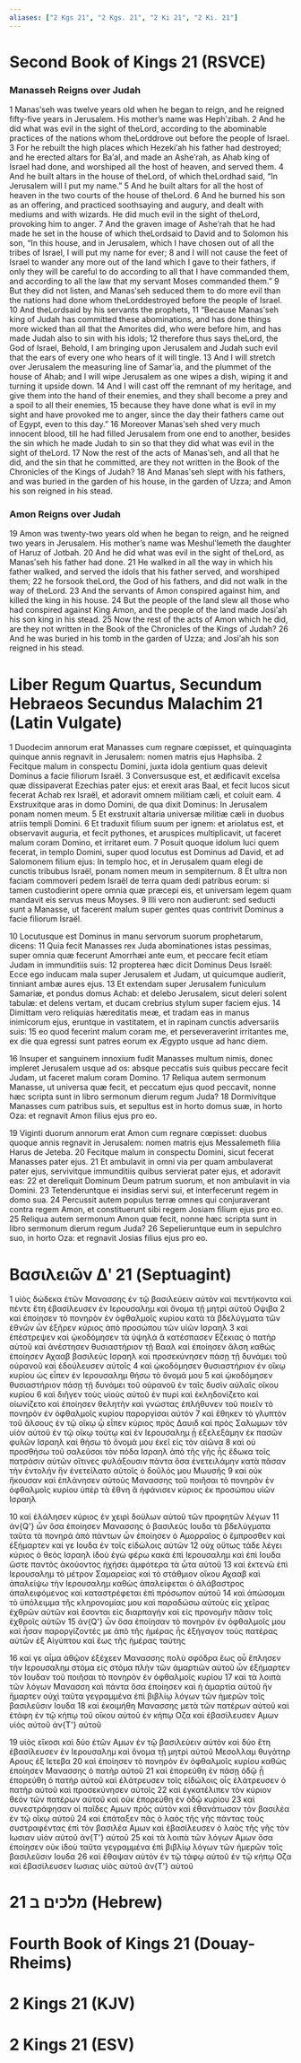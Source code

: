 ```yaml
---
aliases: ["2 Kgs 21", "2 Kgs. 21", "2 Ki 21", "2 Ki. 21"]
---
```



# Second Book of Kings 21 (RSVCE)

### Manasseh Reigns over Judah
1 Manasʹseh was twelve years old when he began to reign, and he reigned fifty-five years in Jerusalem. His mother’s name was Hephʹzibah.
2 And he did what was evil in the sight of theLord, according to the abominable practices of the nations whom theLorddrove out before the people of Israel.
3 For he rebuilt the high places which Hezekiʹah his father had destroyed; and he erected altars for Baʹal, and made an Asheʹrah, as Ahab king of Israel had done, and worshiped all the host of heaven, and served them.
4 And he built altars in the house of theLord, of which theLordhad said, “In Jerusalem will I put my name.”
5 And he built altars for all the host of heaven in the two courts of the house of theLord.
6 And he burned his son as an offering, and practiced soothsaying and augury, and dealt with mediums and with wizards. He did much evil in the sight of theLord, provoking him to anger.
7 And the graven image of Asheʹrah that he had made he set in the house of which theLordsaid to David and to Solomon his son, “In this house, and in Jerusalem, which I have chosen out of all the tribes of Israel, I will put my name for ever;
8 and I will not cause the feet of Israel to wander any more out of the land which I gave to their fathers, if only they will be careful to do according to all that I have commanded them, and according to all the law that my servant Moses commanded them.”
9 But they did not listen, and Manasʹseh seduced them to do more evil than the nations had done whom theLorddestroyed before the people of Israel.
10 And theLordsaid by his servants the prophets,
11 “Because Manasʹseh king of Judah has committed these abominations, and has done things more wicked than all that the Amorites did, who were before him, and has made Judah also to sin with his idols;
12 therefore thus says theLord, the God of Israel, Behold, I am bringing upon Jerusalem and Judah such evil that the ears of every one who hears of it will tingle.
13 And I will stretch over Jerusalem the measuring line of Samarʹia, and the plummet of the house of Ahab; and I will wipe Jerusalem as one wipes a dish, wiping it and turning it upside down.
14 And I will cast off the remnant of my heritage, and give them into the hand of their enemies, and they shall become a prey and a spoil to all their enemies,
15 because they have done what is evil in my sight and have provoked me to anger, since the day their fathers came out of Egypt, even to this day.”
16 Moreover Manasʹseh shed very much innocent blood, till he had filled Jerusalem from one end to another, besides the sin which he made Judah to sin so that they did what was evil in the sight of theLord.
17 Now the rest of the acts of Manasʹseh, and all that he did, and the sin that he committed, are they not written in the Book of the Chronicles of the Kings of Judah?
18 And Manasʹseh slept with his fathers, and was buried in the garden of his house, in the garden of Uzza; and Amon his son reigned in his stead.
### Amon Reigns over Judah
19 Amon was twenty-two years old when he began to reign, and he reigned two years in Jerusalem. His mother’s name was Meshulʹlemeth the daughter of Haruz of Jotbah.
20 And he did what was evil in the sight of theLord, as Manasʹseh his father had done.
21 He walked in all the way in which his father walked, and served the idols that his father served, and worshiped them;
22 he forsook theLord, the God of his fathers, and did not walk in the way of theLord.
23 And the servants of Amon conspired against him, and killed the king in his house.
24 But the people of the land slew all those who had conspired against King Amon, and the people of the land made Josiʹah his son king in his stead.
25 Now the rest of the acts of Amon which he did, are they not written in the Book of the Chronicles of the Kings of Judah?
26 And he was buried in his tomb in the garden of Uzza; and Josiʹah his son reigned in his stead.


# Liber Regum Quartus, Secundum Hebraeos Secundus Malachim 21 (Latin Vulgate)

1 Duodecim annorum erat Manasses cum regnare cœpisset, et quinquaginta quinque annis regnavit in Jerusalem: nomen matris ejus Haphsiba.
2 Fecitque malum in conspectu Domini, juxta idola gentium quas delevit Dominus a facie filiorum Israël.
3 Conversusque est, et ædificavit excelsa quæ dissipaverat Ezechias pater ejus: et erexit aras Baal, et fecit lucos sicut fecerat Achab rex Israël, et adoravit omnem militiam cæli, et coluit eam.
4 Exstruxitque aras in domo Domini, de qua dixit Dominus: In Jerusalem ponam nomen meum.
5 Et exstruxit altaria universæ militiæ cæli in duobus atriis templi Domini.
6 Et traduxit filium suum per ignem: et ariolatus est, et observavit auguria, et fecit pythones, et aruspices multiplicavit, ut faceret malum coram Domino, et irritaret eum.
7 Posuit quoque idolum luci quem fecerat, in templo Domini, super quod locutus est Dominus ad David, et ad Salomonem filium ejus: In templo hoc, et in Jerusalem quam elegi de cunctis tribubus Israël, ponam nomen meum in sempiternum.
8 Et ultra non faciam commoveri pedem Israël de terra quam dedi patribus eorum: si tamen custodierint opere omnia quæ præcepi eis, et universam legem quam mandavit eis servus meus Moyses.
9 Illi vero non audierunt: sed seducti sunt a Manasse, ut facerent malum super gentes quas contrivit Dominus a facie filiorum Israël.

10 Locutusque est Dominus in manu servorum suorum prophetarum, dicens:
11 Quia fecit Manasses rex Juda abominationes istas pessimas, super omnia quæ fecerunt Amorrhæi ante eum, et peccare fecit etiam Judam in immunditiis suis:
12 propterea hæc dicit Dominus Deus Israël: Ecce ego inducam mala super Jerusalem et Judam, ut quicumque audierit, tinniant ambæ aures ejus.
13 Et extendam super Jerusalem funiculum Samariæ, et pondus domus Achab: et delebo Jerusalem, sicut deleri solent tabulæ: et delens vertam, et ducam crebrius stylum super faciem ejus.
14 Dimittam vero reliquias hæreditatis meæ, et tradam eas in manus inimicorum ejus, eruntque in vastitatem, et in rapinam cunctis adversariis suis:
15 eo quod fecerint malum coram me, et perseveraverint irritantes me, ex die qua egressi sunt patres eorum ex Ægypto usque ad hanc diem.

16 Insuper et sanguinem innoxium fudit Manasses multum nimis, donec impleret Jerusalem usque ad os: absque peccatis suis quibus peccare fecit Judam, ut faceret malum coram Domino.
17 Reliqua autem sermonum Manasse, ut universa quæ fecit, et peccatum ejus quod peccavit, nonne hæc scripta sunt in libro sermonum dierum regum Juda?
18 Dormivitque Manasses cum patribus suis, et sepultus est in horto domus suæ, in horto Oza: et regnavit Amon filius ejus pro eo.

19 Viginti duorum annorum erat Amon cum regnare cœpisset: duobus quoque annis regnavit in Jerusalem: nomen matris ejus Messalemeth filia Harus de Jeteba.
20 Fecitque malum in conspectu Domini, sicut fecerat Manasses pater ejus.
21 Et ambulavit in omni via per quam ambulaverat pater ejus, servivitque immunditiis quibus servierat pater ejus, et adoravit eas:
22 et dereliquit Dominum Deum patrum suorum, et non ambulavit in via Domini.
23 Tetenderuntque ei insidias servi sui, et interfecerunt regem in domo sua.
24 Percussit autem populus terræ omnes qui conjuraverant contra regem Amon, et constituerunt sibi regem Josiam filium ejus pro eo.
25 Reliqua autem sermonum Amon quæ fecit, nonne hæc scripta sunt in libro sermonum dierum regum Juda?
26 Sepelieruntque eum in sepulchro suo, in horto Oza: et regnavit Josias filius ejus pro eo.


# Βασιλειῶν Δʹ 21 (Septuagint)

1 υἱὸς δώδεκα ἐτῶν Μανασσης ἐν τῷ βασιλεύειν αὐτὸν καὶ πεντήκοντα καὶ πέντε ἔτη ἐβασίλευσεν ἐν Ιερουσαλημ καὶ ὄνομα τῇ μητρὶ αὐτοῦ Οψιβα
2 καὶ ἐποίησεν τὸ πονηρὸν ἐν ὀφθαλμοῖς κυρίου κατὰ τὰ βδελύγματα τῶν ἐθνῶν ὧν ἐξῆρεν κύριος ἀπὸ προσώπου τῶν υἱῶν Ισραηλ
3 καὶ ἐπέστρεψεν καὶ ᾠκοδόμησεν τὰ ὑψηλά ἃ κατέσπασεν Εζεκιας ὁ πατὴρ αὐτοῦ καὶ ἀνέστησεν θυσιαστήριον τῇ Βααλ καὶ ἐποίησεν ἄλση καθὼς ἐποίησεν Αχααβ βασιλεὺς Ισραηλ καὶ προσεκύνησεν πάσῃ τῇ δυνάμει τοῦ οὐρανοῦ καὶ ἐδούλευσεν αὐτοῖς
4 καὶ ᾠκοδόμησεν θυσιαστήριον ἐν οἴκῳ κυρίου ὡς εἶπεν ἐν Ιερουσαλημ θήσω τὸ ὄνομά μου
5 καὶ ᾠκοδόμησεν θυσιαστήριον πάσῃ τῇ δυνάμει τοῦ οὐρανοῦ ἐν ταῖς δυσὶν αὐλαῖς οἴκου κυρίου
6 καὶ διῆγεν τοὺς υἱοὺς αὐτοῦ ἐν πυρὶ καὶ ἐκληδονίζετο καὶ οἰωνίζετο καὶ ἐποίησεν θελητὴν καὶ γνώστας ἐπλήθυνεν τοῦ ποιεῖν τὸ πονηρὸν ἐν ὀφθαλμοῖς κυρίου παροργίσαι αὐτόν
7 καὶ ἔθηκεν τὸ γλυπτὸν τοῦ ἄλσους ἐν τῷ οἴκῳ ᾧ εἶπεν κύριος πρὸς Δαυιδ καὶ πρὸς Σαλωμων τὸν υἱὸν αὐτοῦ ἐν τῷ οἴκῳ τούτῳ καὶ ἐν Ιερουσαλημ ᾗ ἐξελεξάμην ἐκ πασῶν φυλῶν Ισραηλ καὶ θήσω τὸ ὄνομά μου ἐκεῖ εἰς τὸν αἰῶνα
8 καὶ οὐ προσθήσω τοῦ σαλεῦσαι τὸν πόδα Ισραηλ ἀπὸ τῆς γῆς ἧς ἔδωκα τοῖς πατράσιν αὐτῶν οἵτινες φυλάξουσιν πάντα ὅσα ἐνετειλάμην κατὰ πᾶσαν τὴν ἐντολήν ἣν ἐνετείλατο αὐτοῖς ὁ δοῦλός μου Μωυσῆς
9 καὶ οὐκ ἤκουσαν καὶ ἐπλάνησεν αὐτοὺς Μανασσης τοῦ ποιῆσαι τὸ πονηρὸν ἐν ὀφθαλμοῖς κυρίου ὑπὲρ τὰ ἔθνη ἃ ἠφάνισεν κύριος ἐκ προσώπου υἱῶν Ισραηλ

10 καὶ ἐλάλησεν κύριος ἐν χειρὶ δούλων αὐτοῦ τῶν προφητῶν λέγων
11 ἀν{Q'} ὧν ὅσα ἐποίησεν Μανασσης ὁ βασιλεὺς Ιουδα τὰ βδελύγματα ταῦτα τὰ πονηρὰ ἀπὸ πάντων ὧν ἐποίησεν ὁ Αμορραῖος ὁ ἔμπροσθεν καὶ ἐξήμαρτεν καί γε Ιουδα ἐν τοῖς εἰδώλοις αὐτῶν
12 οὐχ οὕτως τάδε λέγει κύριος ὁ θεὸς Ισραηλ ἰδοὺ ἐγὼ φέρω κακὰ ἐπὶ Ιερουσαλημ καὶ ἐπὶ Ιουδα ὥστε παντὸς ἀκούοντος ἠχήσει ἀμφότερα τὰ ὦτα αὐτοῦ
13 καὶ ἐκτενῶ ἐπὶ Ιερουσαλημ τὸ μέτρον Σαμαρείας καὶ τὸ στάθμιον οἴκου Αχααβ καὶ ἀπαλείψω τὴν Ιερουσαλημ καθὼς ἀπαλείφεται ὁ ἀλάβαστρος ἀπαλειφόμενος καὶ καταστρέφεται ἐπὶ πρόσωπον αὐτοῦ
14 καὶ ἀπώσομαι τὸ ὑπόλειμμα τῆς κληρονομίας μου καὶ παραδώσω αὐτοὺς εἰς χεῖρας ἐχθρῶν αὐτῶν καὶ ἔσονται εἰς διαρπαγὴν καὶ εἰς προνομὴν πᾶσιν τοῖς ἐχθροῖς αὐτῶν
15 ἀν{Q'} ὧν ὅσα ἐποίησαν τὸ πονηρὸν ἐν ὀφθαλμοῖς μου καὶ ἦσαν παροργίζοντές με ἀπὸ τῆς ἡμέρας ἧς ἐξήγαγον τοὺς πατέρας αὐτῶν ἐξ Αἰγύπτου καὶ ἕως τῆς ἡμέρας ταύτης

16 καί γε αἷμα ἀθῷον ἐξέχεεν Μανασσης πολὺ σφόδρα ἕως οὗ ἔπλησεν τὴν Ιερουσαλημ στόμα εἰς στόμα πλὴν τῶν ἁμαρτιῶν αὐτοῦ ὧν ἐξήμαρτεν τὸν Ιουδαν τοῦ ποιῆσαι τὸ πονηρὸν ἐν ὀφθαλμοῖς κυρίου
17 καὶ τὰ λοιπὰ τῶν λόγων Μανασση καὶ πάντα ὅσα ἐποίησεν καὶ ἡ ἁμαρτία αὐτοῦ ἣν ἥμαρτεν οὐχὶ ταῦτα γεγραμμένα ἐπὶ βιβλίῳ λόγων τῶν ἡμερῶν τοῖς βασιλεῦσιν Ιουδα
18 καὶ ἐκοιμήθη Μανασσης μετὰ τῶν πατέρων αὐτοῦ καὶ ἐτάφη ἐν τῷ κήπῳ τοῦ οἴκου αὐτοῦ ἐν κήπῳ Οζα καὶ ἐβασίλευσεν Αμων υἱὸς αὐτοῦ ἀν{T'} αὐτοῦ

19 υἱὸς εἴκοσι καὶ δύο ἐτῶν Αμων ἐν τῷ βασιλεύειν αὐτὸν καὶ δύο ἔτη ἐβασίλευσεν ἐν Ιερουσαλημ καὶ ὄνομα τῇ μητρὶ αὐτοῦ Μεσολλαμ θυγάτηρ Αρους ἐξ Ιετεβα
20 καὶ ἐποίησεν τὸ πονηρὸν ἐν ὀφθαλμοῖς κυρίου καθὼς ἐποίησεν Μανασσης ὁ πατὴρ αὐτοῦ
21 καὶ ἐπορεύθη ἐν πάσῃ ὁδῷ ᾗ ἐπορεύθη ὁ πατὴρ αὐτοῦ καὶ ἐλάτρευσεν τοῖς εἰδώλοις οἷς ἐλάτρευσεν ὁ πατὴρ αὐτοῦ καὶ προσεκύνησεν αὐτοῖς
22 καὶ ἐγκατέλιπεν τὸν κύριον θεὸν τῶν πατέρων αὐτοῦ καὶ οὐκ ἐπορεύθη ἐν ὁδῷ κυρίου
23 καὶ συνεστράφησαν οἱ παῖδες Αμων πρὸς αὐτὸν καὶ ἐθανάτωσαν τὸν βασιλέα ἐν τῷ οἴκῳ αὐτοῦ
24 καὶ ἐπάταξεν πᾶς ὁ λαὸς τῆς γῆς πάντας τοὺς συστραφέντας ἐπὶ τὸν βασιλέα Αμων καὶ ἐβασίλευσεν ὁ λαὸς τῆς γῆς τὸν Ιωσιαν υἱὸν αὐτοῦ ἀν{T'} αὐτοῦ
25 καὶ τὰ λοιπὰ τῶν λόγων Αμων ὅσα ἐποίησεν οὐκ ἰδοὺ ταῦτα γεγραμμένα ἐπὶ βιβλίῳ λόγων τῶν ἡμερῶν τοῖς βασιλεῦσιν Ιουδα
26 καὶ ἔθαψαν αὐτὸν ἐν τῷ τάφῳ αὐτοῦ ἐν τῷ κήπῳ Οζα καὶ ἐβασίλευσεν Ιωσιας υἱὸς αὐτοῦ ἀν{T'} αὐτοῦ


# 21 מלכים ב (Hebrew)


# Fourth Book of Kings 21 (Douay-Rheims)


# 2 Kings 21 (KJV)


# 2 Kings 21 (ESV)

